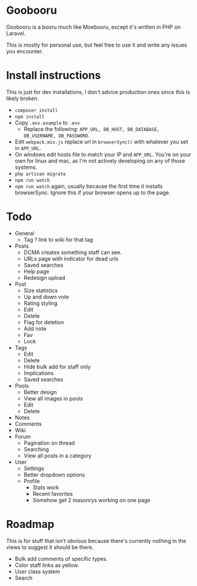 # Goobooru

Goobooru is a booru much like Moebooru, except it's written in PHP on Laravel.

This is mostly for personal use, but feel free to use it and write any issues you encounter.

# Install instructions
This is just for dev installations, I don't advice production ones since this is likely broken.

* ```composer install```
* ```npm install```
* Copy ```.env.example``` to ```.env```
    * Replace the following: ```APP_URL, DB_HOST, DB_DATABASE, DB_USERNAME, DB_PASSWORD```.
* Edit ```webpack.mix.js``` replace url in ```browserSync()``` with whatever you set in ```APP_URL```.
* On windows edit hosts file to match your IP and ```APP_URL```. You're on your own for linux and mac, as I'm not actively developing on any of those systems.
* ```php artisan migrate```
* ```npm run watch```
* ```npm run watch``` again, usually because the first time it installs browserSync. Ignore this if your browser opens up to the page.

# Todo
* General
    * Tag ? link to wiki for that tag
* Posts
    * DCMA creates something staff can see.
    * URLs page with indicator for dead urls
    * Saved searches
    * Help page
    * Redesign upload
* Post
    * Size statistics
    * Up and down vote
    * Rating styling
    * Edit
    * Delete
    * Flag for deletion
    * Add note
    * Fav
    * Lock
* Tags
    * Edit
    * Delete
    * Hide bulk add for staff only
    * Implications
    * Saved searches
* Pools
    * Better design
    * View all images in pools
    * Edit
    * Delete
* Notes
* Comments
* Wiki
* Forum
    * Pagination on thread
    * Searching
    * View all posts in a category
* User
    * Settings
    * Better dropdown options
    * Profile
        * Stats work
        * Recent favorites
        * Somehow get 2 masonrys working on one page

# Roadmap

This is for stuff that isn't obvious because there's currently nothing in the views to suggest it should be there.

* Bulk add comments of specific types.
* Color staff links as yellow.
* User class system
* Search
